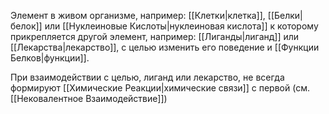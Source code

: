 Элемент в живом организме, например: [[Клетки|клетка]], [[Белки|белок]] или [[Нуклеиновые Кислоты|нуклеиновая кислота]] к которому прикрепляется другой элемент, например: [[Лиганды|лиганд]] или [[Лекарства|лекарство]], с целью изменить его поведение и [[Функции Белков|функции]].

При взаимодействии с целью, лиганд или лекарство, не всегда формируют [[Химические Реакции|химические связи]] с первой (см. [[Нековалентное Взаимодействие]])